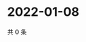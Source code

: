 # 2022-01-08

共 0 条

<!-- BEGIN WEIBO -->
<!-- 最后更新时间 Sat Jan 08 2022 08:16:39 GMT+0800 (China Standard Time) -->

<!-- END WEIBO -->
